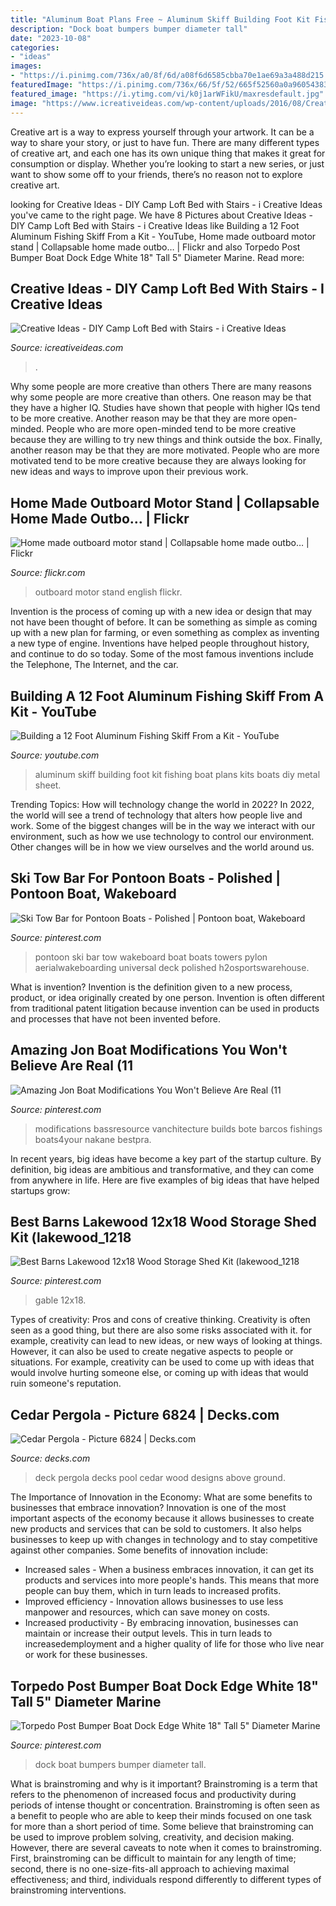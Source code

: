 ```yaml
---
title: "Aluminum Boat Plans Free ~ Aluminum Skiff Building Foot Kit Fishing Boat Plans Kits Boats Diy Metal Sheet"
description: "Dock boat bumpers bumper diameter tall"
date: "2023-10-08"
categories:
- "ideas"
images:
- "https://i.pinimg.com/736x/a0/8f/6d/a08f6d6585cbba70e1ae69a3a488d215.jpg"
featuredImage: "https://i.pinimg.com/736x/66/5f/52/665f52560a0a96054383fc59dd333b81.jpg"
featured_image: "https://i.ytimg.com/vi/k0j1arWFikU/maxresdefault.jpg"
image: "https://www.icreativeideas.com/wp-content/uploads/2016/08/Creative-Ideas-DIY-Camp-Loft-Bed-with-Stairs-thumb2.jpg"
---
```



Creative art is a way to express yourself through your artwork. It can be a way to share your story, or just to have fun. There are many different types of creative art, and each one has its own unique thing that makes it great for consumption or display. Whether you’re looking to start a new series, or just want to show some off to your friends, there’s no reason not to explore creative art.

	

		
looking for Creative Ideas - DIY Camp Loft Bed with Stairs - i Creative Ideas you've came to the right page. We have 8 Pictures about Creative Ideas - DIY Camp Loft Bed with Stairs - i Creative Ideas like Building a 12 Foot Aluminum Fishing Skiff From a Kit - YouTube, Home made outboard motor stand | Collapsable home made outbo… | Flickr and also Torpedo Post Bumper Boat Dock Edge White 18&quot; Tall 5&quot; Diameter Marine. Read more:
		
    
## Creative Ideas - DIY Camp Loft Bed With Stairs - I Creative Ideas

<img loading=lazy src="https://www.icreativeideas.com/wp-content/uploads/2016/08/Creative-Ideas-DIY-Camp-Loft-Bed-with-Stairs-thumb2.jpg" onerror="this.onerror=null;this.src='https://tse1.mm.bing.net/th?id=OIP.F5NrV6i6rGTTWE0O9wcFyAHaOZ&amp;pid=15.1';" alt="Creative Ideas - DIY Camp Loft Bed with Stairs - i Creative Ideas">

_Source: icreativeideas.com_

>. 

	

Why some people are more creative than others
There are many reasons why some people are more creative than others. One reason may be that they have a higher IQ. Studies have shown that people with higher IQs tend to be more creative. Another reason may be that they are more open-minded. People who are more open-minded tend to be more creative because they are willing to try new things and think outside the box. Finally, another reason may be that they are more motivated. People who are more motivated tend to be more creative because they are always looking for new ideas and ways to improve upon their previous work.

    
## Home Made Outboard Motor Stand | Collapsable Home Made Outbo… | Flickr

<img loading=lazy src="https://c2.staticflickr.com/2/1293/824778030_14b791a706_b.jpg" onerror="this.onerror=null;this.src='https://tse2.mm.bing.net/th?id=OIP.-uP3uJxmZyUq1LQ2kKFjKQHaJ4&amp;pid=15.1';" alt="Home made outboard motor stand | Collapsable home made outbo… | Flickr">

_Source: flickr.com_

>outboard motor stand english flickr. 

	

Invention is the process of coming up with a new idea or design that may not have been thought of before. It can be something as simple as coming up with a new plan for farming, or even something as complex as inventing a new type of engine. Inventions have helped people throughout history, and continue to do so today. Some of the most famous inventions include the Telephone, The Internet, and the car.

    
## Building A 12 Foot Aluminum Fishing Skiff From A Kit - YouTube

<img loading=lazy src="https://i.ytimg.com/vi/k0j1arWFikU/maxresdefault.jpg" onerror="this.onerror=null;this.src='https://tse1.mm.bing.net/th?id=OIP.D_EJcGqjH5Ne2ceQ23ywVwHaEK&amp;pid=15.1';" alt="Building a 12 Foot Aluminum Fishing Skiff From a Kit - YouTube">

_Source: youtube.com_

>aluminum skiff building foot kit fishing boat plans kits boats diy metal sheet. 

	

Trending Topics: How will technology change the world in 2022?
In 2022, the world will see a trend of technology that alters how people live and work. Some of the biggest changes will be in the way we interact with our environment, such as how we use technology to control our environment. Other changes will be in how we view ourselves and the world around us.

    
## Ski Tow Bar For Pontoon Boats - Polished | Pontoon Boat, Wakeboard

<img loading=lazy src="https://i.pinimg.com/736x/a0/8f/6d/a08f6d6585cbba70e1ae69a3a488d215.jpg" onerror="this.onerror=null;this.src='https://tse3.mm.bing.net/th?id=OIP.mzTPWgSkR5WAH43NvWn2SAHaE7&amp;pid=15.1';" alt="Ski Tow Bar for Pontoon Boats - Polished | Pontoon boat, Wakeboard">

_Source: pinterest.com_

>pontoon ski bar tow wakeboard boat boats towers pylon aerialwakeboarding universal deck polished h2osportswarehouse. 

	

What is invention?
Invention is the definition given to a new process, product, or idea originally created by one person. Invention is often different from traditional patent litigation because invention can be used in products and processes that have not been invented before.

    
## Amazing Jon Boat Modifications You Won&#039;t Believe Are Real (11

<img loading=lazy src="https://i.pinimg.com/736x/66/5f/52/665f52560a0a96054383fc59dd333b81.jpg" onerror="this.onerror=null;this.src='https://tse4.mm.bing.net/th?id=OIP.LBwg5SKapsu11G2pu5PWCQHaFO&amp;pid=15.1';" alt="Amazing Jon Boat Modifications You Won&#039;t Believe Are Real (11">

_Source: pinterest.com_

>modifications bassresource vanchitecture builds bote barcos fishings boats4your nakane bestpra. 

	

In recent years, big ideas have become a key part of the startup culture. By definition, big ideas are ambitious and transformative, and they can come from anywhere in life. Here are five examples of big ideas that have helped startups grow: 

    
## Best Barns Lakewood 12x18 Wood Storage Shed Kit (lakewood_1218

<img loading=lazy src="https://i.pinimg.com/736x/9a/49/ae/9a49aef59a2dc9b9ee9dd2ae3d3fc02e.jpg" onerror="this.onerror=null;this.src='https://tse3.mm.bing.net/th?id=OIP.oYwO3c-8JNXxW8n5GmZnuAHaFz&amp;pid=15.1';" alt="Best Barns Lakewood 12x18 Wood Storage Shed Kit (lakewood_1218">

_Source: pinterest.com_

>gable 12x18. 

	

Types of creativity: Pros and cons of creative thinking.
Creativity is often seen as a good thing, but there are also some risks associated with it. for example, creativity can lead to new ideas, or new ways of looking at things. However, it can also be used to create negative aspects to people or situations. For example, creativity can be used to come up with ideas that would involve hurting someone else, or coming up with ideas that would ruin someone's reputation.

    
## Cedar Pergola - Picture 6824 | Decks.com

<img loading=lazy src="https://www.decks.com/media/xfnll4ar/17030721132698.jpg?quality=80" onerror="this.onerror=null;this.src='https://tse4.mm.bing.net/th?id=OIP.2d5_JVHR7XyxVp6m04f9IQHaFj&amp;pid=15.1';" alt="Cedar Pergola - Picture 6824 | Decks.com">

_Source: decks.com_

>deck pergola decks pool cedar wood designs above ground. 

	

The Importance of Innovation in the Economy: What are some benefits to businesses that embrace innovation?
Innovation is one of the most important aspects of the economy because it allows businesses to create new products and services that can be sold to customers. It also helps businesses to keep up with changes in technology and to stay competitive against other companies. Some benefits of innovation include: 
- Increased sales - When a business embraces innovation, it can get its products and services into more people's hands. This means that more people can buy them, which in turn leads to increased profits. 
- Improved efficiency - Innovation allows businesses to use less manpower and resources, which can save money on costs. 
- Increased productivity - By embracing innovation, businesses can maintain or increase their output levels. This in turn leads to increasedemployment and a higher quality of life for those who live near or work for these businesses.

    
## Torpedo Post Bumper Boat Dock Edge White 18&quot; Tall 5&quot; Diameter Marine

<img loading=lazy src="https://i.pinimg.com/736x/59/5b/cc/595bcc119be2cd819cf399276c353913--boat-dock-boating.jpg" onerror="this.onerror=null;this.src='https://tse3.mm.bing.net/th?id=OIP.59ZBTF22fQaEp9eiPfXF2QHaHa&amp;pid=15.1';" alt="Torpedo Post Bumper Boat Dock Edge White 18&quot; Tall 5&quot; Diameter Marine">

_Source: pinterest.com_

>dock boat bumpers bumper diameter tall. 

	

What is brainstroming and why is it important?
Brainstroming is a term that refers to the phenomenon of increased focus and productivity during periods of intense thought or concentration. Brainstroming is often seen as a benefit to people who are able to keep their minds focused on one task for more than a short period of time. Some believe that brainstroming can be used to improve problem solving, creativity, and decision making. However, there are several caveats to note when it comes to brainstroming. First, brainstroming can be difficult to maintain for any length of time; second, there is no one-size-fits-all approach to achieving maximal effectiveness; and third, individuals respond differently to different types of brainstroming interventions.

